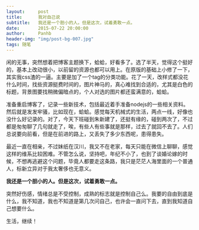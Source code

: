 ```yaml
---
layout:     post
title:      我对自己说
subtitle:   我还是一个胆小的人。但是这次，试着勇敢一点。
date:       2015-07-22 20:00:00
author:     Panhb
header-img: "img/post-bg-007.jpg"
tags: 随笔
---
```


闲的无事，突然想着把博客主题换下，蛤蛤，好看多了。选了半天，觉得这个挺好的，基本上改动很小，以前留的资源也都可以用上。在原版的基础上小修了一下，其实我css渣的一逼。主要是加了一个tag的分类功能。花了一天，改样式都没花什么时间，找些资源挺费时间的，图片神马的，真心难找到合适的，尤其是白色的标题，背景图要找稍微偏暗点的，个人对选的图片都还蛮满意的，蛤蛤。    

准备重启博客了，记录一些新技术，包括最近着手准备nodejs的一些相关资料。然后就是发发牢骚，比如现在，蛤蛤。感觉每天机械式的生活，两点一线，好像也没什么好记录的。对了，今天下班碰到朱新建了，还挺有缘的，碰到两次了，不过都是匆匆聊了几句就走了，唉，有些人有些事就是那样，过去了就回不去了。人们总说要向前看，但是在前进的路上，又丢失了多少东西呢，患得患失。      

最近一直在相亲，不过妹纸在汉川，我又不在老家，每天只能在微信上聊聊，感觉这样的维系比较困难。不管怎么说，坚持吧，年纪不小了，也到了谈婚论嫁的时候，不想再逃避这个问题，毕竟人都要走这条路，我只是茫茫人海里面的一个普通人，标新立异对于我太奢侈也无意义。    

**我还是一个胆小的人。但是这次，试着勇敢一点。**    

突然好伤感，情绪总是不受控制，成熟的标志就是控制自己么。我要的自由到底是什么，我不知道，我也不知道是第几次问自己，也许会一直问下去，直到我知道自己想要什么。       

生活，继续！
